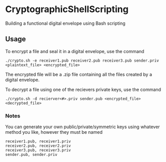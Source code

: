 # CryptographicShellScripting
Building a functional digital envelope using Bash scripting

## Usage
To encrypt a file and seal it in a digital envelope, use the command 
```
./crypto.sh -e receiver1.pub receiver2.pub receiver3.pub sender.priv <plaintext_file> <encrypted_file>
```
The encrypted file will be a .zip file containing all the files created by a digital envelope.

To decrypt a file using one of the recievers private keys, use the command 
```
./crypto.sh -d recierver<#>.priv sender.pub <encrypted_file> <decrypted_file>
```

### Notes
You can generate your own public/private/symmetric keys using whatever method you like, 
however they must be named 
```
receiver1.pub, receiver1.priv
receiver2.pub, receiver2.priv
receiver3.pub, receiver3.priv
sender.pub, sender.priv
```
